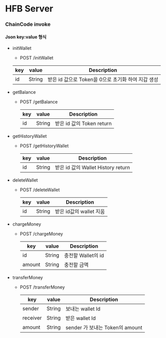 # HFB Server

### ChainCode invoke 

#### Json key:value 형식

- initWallet

  - POST /initWallet 

  | key  | value  | Description                                        |
  | ---- | ------ | -------------------------------------------------- |
  | id   | String | 받은 id 값으로 Token을 0으로 초기화 하여 지갑 생성 |



- getBalance

  - POST /getBalance

    | key  | value  | Description               |
    | ---- | ------ | ------------------------- |
    | id   | String | 받은 id 값의 Token return |


- getHistoryWallet

  - POST /getHistoryWallet

    | key  | value  | Description                         |
    | ---- | ------ | ----------------------------------- |
    | id   | String | 받은 id 값의 Wallet History return  |




- deleteWallet

  - POST /deleteWallet

    | key  | value  | Description             |
    | ---- | ------ | ----------------------- |
    | id   | String | 받은 id값의 wallet 지움 |

  

- chargeMoney

  - POST /chargeMoney

    | key    | value  | Description        |
    | ------ | ------ | ------------------ |
    | id     | String | 충전할 Wallet의 id |
    | amount | String | 충전할 금액        |

  



- transferMoney

  - POST /transferMoney

    | key      | value  | Description                     |
    | -------- | ------ | ------------------------------- |
    | sender   | String | 보내는 wallet Id                |
    | receiver | String | 받은 wallet Id                  |
    | amount   | String | sender 가 보내는 Token의 amount |

    

